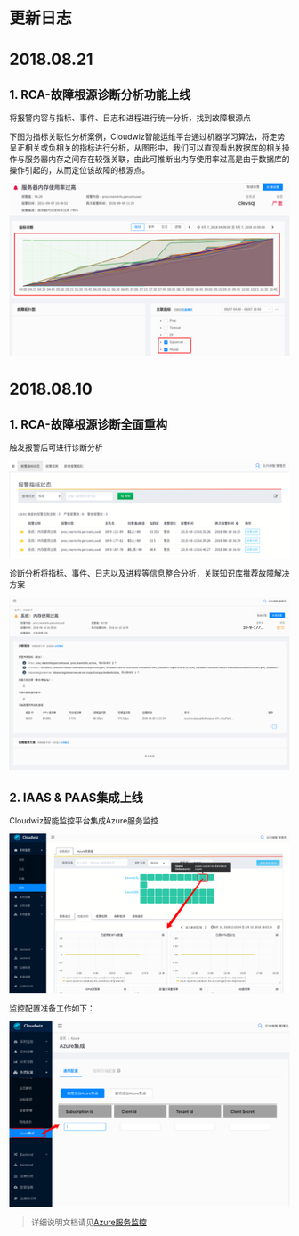 # **更新日志**

# 2018.08.21

## 1. RCA-故障根源诊断分析功能上线

将报警内容与指标、事件、日志和进程进行统一分析，找到故障根源点

下图为指标关联性分析案例，Cloudwiz智能运维平台通过机器学习算法，将走势呈正相关或负相关的指标进行分析，从图形中，我们可以直观看出数据库的相关操作与服务器内存之间存在较强关联，由此可推断出内存使用率过高是由于数据库的操作引起的，从而定位该故障的根源点。

![](/part5/images/0821_diagnose.png)

# 2018.08.10

## 1. RCA-故障根源诊断全面重构

触发报警后可进行诊断分析

![](/part5/images/0810_alerts.png)

诊断分析将指标、事件、日志以及进程等信息整合分析，关联知识库推荐故障解决方案

![](/part5/images/0810_rca.png)

## 2. IAAS & PAAS集成上线

Cloudwiz智能监控平台集成Azure服务监控

![](/part5/images/0810_azure2.png)

监控配置准备工作如下：

![](/part5/images/0810_azure5.png)

> 详细说明文档请见[Azure服务监控](/part4/an-zhuang-zhi-nan/azurefu-wu-jian-kong.md)

